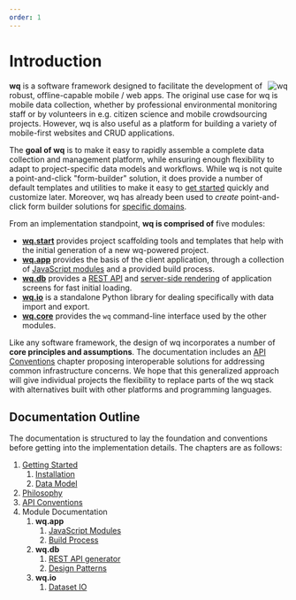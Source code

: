 ```yaml
---
order: 1
---
```


Introduction
============

<img align=right alt=wq src="https://wq.io/images/128/wq.png">

**wq** is a software framework designed to facilitate the development of robust, offline-capable mobile / web apps.  The original use case for wq is mobile data collection, whether by professional environmental monitoring staff or by volunteers in e.g. citizen science and mobile crowdsourcing projects.  However, wq is also useful as a platform for building a variety of mobile-first websites and CRUD applications.

The **goal of wq** is to make it easy to rapidly assemble a complete data collection and management platform, while ensuring enough flexibility to adapt to project-specific data models and workflows.  While wq is not quite a point-and-click "form-builder" solution, it does provide a number of default templates and utilities to make it easy to [get started] quickly and customize later.  Moreover, wq has already been used to *create* point-and-click form builder solutions for [specific domains].

From an implementation standpoint, **wq is comprised of** five modules:

 * **[wq.start]** provides project scaffolding tools and templates that help with the initial generation of a new wq-powered project.
 * **[wq.app]** provides the basis of the client application, through a collection of [JavaScript modules] and a provided build process.
 * **[wq.db]** provides a [REST API] and [server-side rendering] of application screens for fast initial loading.
 * **[wq.io]** is a standalone Python library for dealing specifically with data import and export.
 * **[wq.core]** provides the `wq` command-line interface used by the other modules.

Like any software framework, the design of wq incorporates a number of **core principles and assumptions**.  The documentation includes an [API Conventions] chapter proposing interoperable solutions for addressing common infrastructure concerns.  We hope that this generalized approach will give individual projects the flexibility to replace parts of the wq stack with alternatives built with other platforms and programming languages.

## Documentation Outline
The documentation is structured to lay the foundation and conventions before getting into the implementation details.  The chapters are as follows:

1. [Getting Started][Overview]
    1. [Installation]
    2. [Data Model]
2. [Philosophy]
3. [API Conventions]
4. Module Documentation
    1. **wq.app**
        1. [JavaScript Modules][JavaScript modules]
        2. [Build Process]
    2. **wq.db**
        1. [REST API generator][REST API]
        2. [Design Patterns]
    3. **wq.io**
        1. [Dataset IO]

[get started]: https://wq.io/docs/setup
[specific domains]: https://wq.io/projects/

[wq.start]: https://wq.io/wq.start

[wq.app]: https://wq.io/wq.app
[JavaScript modules]: https://wq.io/docs/app
[Build Process]: https://wq.io/docs/build

[wq.db]: https://wq.io/wq.db
[REST API]: https://wq.io/docs/about-rest
[server-side rendering]: https://wq.io/docs/templates
[Design Patterns]: https://wq.io/docs/about-patterns

[wq.io]: https://wq.io/wq.io

[wq.core]: https://wq.io/wq.core

[Philosophy]: https://wq.io/chapters/philosophy/docs
[API Conventions]: https://wq.io/chapters/api/docs

[Overview]: https://wq.io/chapters/overview/docs
[wq.db: Contrib apps]: https://wq.io/chapters/contrib/docs
[Dataset IO]: https://wq.io/chapters/io/docs
[Installation]: https://wq.io/docs/setup
[Data Model]: https://wq.io/docs/data-model
